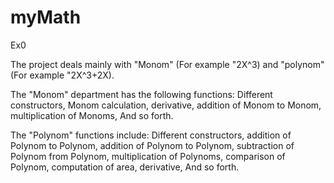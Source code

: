 # myMath
Ex0

The project deals mainly with "Monom" (For example "2X^3) and "polynom" (For example "2X^3+2X).

The "Monom" department has the following functions:
Different constructors, Monom calculation, derivative, addition of Monom to Monom, multiplication of Monoms, And so forth.

The "Polynom" functions include:
Different constructors, addition of Polynom to Polynom, addition of Polynom to Polynom, subtraction of Polynom from Polynom,
multiplication of Polynoms, comparison of Polynom, computation of area, derivative, And so forth.

